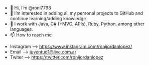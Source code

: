 - 👋 Hi, I’m @roni7798
- 👀 I’m interested in adding all my personal projects to GitHub and continue learning/adding knowledge
- 🌱 I work with Java, C# (+MVC, APIs), Ruby, Python, among other languages.
- 📫 How to reach me:

* Instagram --> https://www.instagram.com/ronijordanlopez/
* Email --> juventud1@live.com.ar
* Twiter --> https://twitter.com/ronijordanlopez

<!---
roni7798/roni7798 is a ✨ special ✨ repository because its `README.md` (this file) appears on your GitHub profile.
You can click the Preview link to take a look at your changes.
--->
